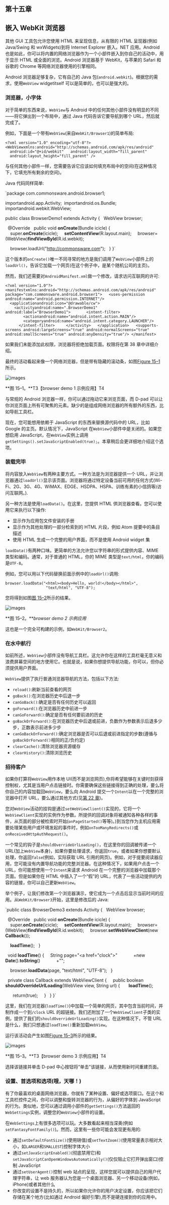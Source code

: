 ## 第十五章

## 嵌入 WebKit 浏览器

其他 GUI 工具包允许您使用 HTML 来呈现信息，从有限的 HTML 呈现器(例如 Java/Swing 和 wxWidgets)到将 Internet Explorer 嵌入。NET 应用。Android 也是如此，你可以将内置的网络浏览器作为一个小部件嵌入到你自己的活动中，用于显示 HTML 或全面的浏览。Android 浏览器基于 WebKit，与苹果的 Safari 和谷歌的 Chrome 等网络浏览器使用的引擎相同。

Android 浏览器足够复杂，它有自己的 Java 包(`android.webkit`)。根据您的需求，使用`WebView` widgetitself 可以是简单的，也可以是强大的。

### 浏览器，小字体

对于简单的东西来说，`WebView`与 Android 中的任何其他小部件没有明显的不同——将它弹出到一个布局中，通过 Java 代码告诉它要导航到哪个 URL，然后就完成了。

例如，下面是一个带有`WebView`(来自`WebKit/Browser1`)的简单布局:

`<?xml version="1.0" encoding="utf-8"?>
<WebViewxmlns:android="http://schemas.android.com/apk/res/android"
  android:id="@+id/webkit"
  android:layout_width="fill_parent"
  android:layout_height="fill_parent"
/>`

与任何其他小部件一样，您需要告诉它应该如何填充布局中的空间(在这种情况下，它填充所有剩余的空间)。

Java 代码同样简单:

`package com.commonsware.android.browser1;

importandroid.app.Activity;` `importandroid.os.Bundle;
importandroid.webkit.WebView;

public class BrowserDemo1 extends Activity {
  WebView browser;

  @Override
  public void **onCreate**(Bundle icicle) {
    super.**onCreate**(icicle);
    **setContentView**(R.layout.main);
    browser=(WebView)**findViewById**(R.id.webkit);

    browser.loadUrl("http://commonsware.com");
  }
}`

这个版本的`onCreate()`唯一不同寻常的地方是我们调用了`WebView`小部件上的`loadUrl()`，告诉它加载一个网页(在这个例子中，是某个随机公司的主页)。

然而，我们还需要对`AndroidManifest.xml`做一个修改，请求访问互联网的许可:

`<?xml version="1.0"?>
<manifestxmlns:android="http://schemas.android.com/apk/res/android"
package="com.commonsware.android.browser1">
  <uses-permission android:name="android.permission.INTERNET"/>
  <applicationandroid:icon="@drawable/cw">
    <activityandroid:name=".BrowserDemo1" android:label="BrowserDemo1">
      <intent-filter>
        <actionandroid:name="android.intent.action.MAIN"/>
        <categoryandroid:name="android.intent.category.LAUNCHER"/>
      </intent-filter>
    </activity>
  </application>
  <supports-screens android:largeScreens="true"
android:normalScreens="true" android:smallScreens="true" android:anyDensity="true"/>
</manifest>`

如果我们未能添加此权限，浏览器将拒绝加载页面。权限将在第 38 章中详细介绍。

最终的活动看起来像一个网络浏览器，但是带有隐藏的滚动条，如图[Figure 15–1](#fig_15_1)所示。

![images](img/1501.jpg)

**图 15–1。**T3【browser demo 1 示例应用】T4

与常规的 Android 浏览器一样，你可以通过拖动它来浏览页面，而 D-pad 可以让你浏览页面上所有可聚焦的元素。缺少的是组成网络浏览器的所有额外的东西，比如导航工具栏。

现在，您可能想用依赖于 JavaScript 的东西来替换源代码中的 URL，比如 Google 的主页。默认情况下，JavaScript 在`WebView`小部件中是关闭的。如果您想启用 JavaScript，在`WebView`实例上调用`getSettings().setJavaScriptEnabled(true);`。本章稍后会更详细地介绍这个选项。

### 装载完毕

将内容放入`WebView`有两种主要方式。一种方法是为浏览器提供一个 URL，并让浏览器通过`loadUrl()`显示该页面。浏览器将通过特定设备当前可用的任何方式(Wi-Fi、2G、3G、4G、WiMAX、EDGE、HSDPA、HSPA、训练有素的小信鸽等)访问互联网。).

另一种方法是使用`loadData()`。在这里，您提供 HTML 供浏览器查看。您可以使用它来执行以下操作:

*   显示作为应用包文件安装的手册
*   显示作为其他处理的一部分检索到的 HTML 片段，例如 Atom 提要中的条目描述
*   使用 HTML 生成一个完整的用户界面，而不是使用 Android widget 集

`loadData()`有两种口味。更简单的方法允许您以字符串的形式提供内容、MIME 类型和编码。通常，对于普通的 HTML，你的 MIME 类型是`text/html`，你的编码是`UTF-8`。

例如，您可以用以下代码替换前面示例中的`loadUrl()`调用:

`browser.loadData("<html><body>Hello, world!</body></html>",
                  "text/html", "UTF-8");`

您将得到如图[图 15–2](#fig_15_2)所示的结果。

![images](img/1502.jpg)

**图 15–2。***browser demo 2 示例应用*

这也是一个完全可构建的示例，如`WebKit/Browser2`。

### 在水中航行

如前所述，`WebView`小部件没有导航工具栏。这允许你在这样的工具栏毫无意义和浪费屏幕空间的地方使用它。也就是说，如果你想提供导航功能，你可以，但你必须提供用户界面。

`WebView`提供了执行普通浏览器导航的方法，包括以下方法:

*   `reload()`:刷新当前查看的网页
*   `goBack()`:在浏览器历史中后退一步
*   `canGoBack()`:确定是否有任何历史可以返回
*   `goForward()`:在浏览器历史中前进一步
*   `canGoForward()`:确定是否有任何要前进的历史
*   `goBackOrForward()`:在浏览器历史中后退或前进，负数作为参数表示后退多少步，正数表示前进多少步
*   `canGoBackOrForward()`:确定浏览器是否可以后退或前进指定的步数(遵循与`goBackOrForward()`相同的正/负约定)
*   `clearCache()`:清除浏览器资源缓存
*   `clearHistory()`:清除浏览历史

### 招待客户

如果你打算将`WebView`用作本地 UI(而不是浏览网页),你将希望能够在关键时刻获得控制权，尤其是当用户点击链接时。你需要确保这些链接得到正确的处理，要么将你自己的内容加载回`WebView`，要么向 Android 提交一个`Intent`以在一个完整的浏览器中打开 URL，要么通过其他方式(见[第 22 章](22.html#ch22))。

您对`WebView`活动的挂钩是通过`setWebViewClient()`实现的，它将一个`WebViewClient`实现的实例作为参数。所提供的回调对象将被通知各种各样的事件，从页面的部分被检索时开始(`onPageStarted()`等等)。)到当您作为主机应用需要处理某些用户或环境发起的事件时，例如`onTooManyRedirects()`或`onReceivedHttpAuthRequest()`。

一个常见的钩子是`shouldOverrideUrlLoading()`，在这里你的回调被传递一个 URL(加上`WebView`本身)，如果你要处理请求，你返回`true`，或者如果你想要默认处理，你返回`false`(例如，实际获取 URL 引用的网页)。例如，对于提要阅读器应用，您可能没有内置导航功能的完整浏览器。在这种情况下，如果用户点击一个 URL，你可能想使用一个`Intent`来请求 Android 在一个完整的浏览器中加载那个页面。但是如果你在 HTML 中插入了一个“假”的 URL，代表了一些活动提供的内容的链接，你可以自己更新`WebView`。

举个例子，让我们修改第一个浏览器演示，使它成为一个点击后显示当前时间的应用。从`WebKit/Browser3`开始，这里是修改后的 Java:

`public class BrowserDemo3 extends Activity {
  WebView browser;

  @Override
  public void **onCreate**(Bundle icicle) {
    super.**onCreate**(icicle);
    **setContentView**(R.layout.main);
    browser=(WebView)**findViewById**(R.id.webkit);
    browser.**setWebViewClient**(new **Callback**());

    **loadTime**();
  }

  void **loadTime**() {
    String page="<html><body><a href=\"clock\">"
            +new **Date**().**toString**()
            +"</a></body></html>";

    browser.**loadData**(page, "text/html", "UTF-8");
  }

  private class Callback extends WebViewClient {
    public boolean **shouldOverrideUrlLoading**(WebView view, String url) {
      **loadTime**();

      return(true);
    }
  }
}`

这里，我们在浏览器(`loadTime()`)中加载一个简单的网页，其中包含当前时间，并制作成一个到`/clock` URL 的超链接。我们还附加了一个`WebViewClient`子类的实例，提供了我们的`shouldOverrideUrlLoading()`实现。在这种情况下，不管 URL 是什么，我们只想通过`loadTime()`重新加载`WebView`。

运行该活动会产生如图[Figure 15–3](#fig_15_3)所示的结果。

![images](img/1503.jpg)

**图 15–3。**T3【browser demo 3 示例应用】T4

选择该链接并单击 D-pad 中心按钮将“单击”该链接，从而使用新时间重建页面。

### 设置、首选项和选项(哦，天哪！)

有了你最喜欢的桌面网络浏览器，你就有了某种设置、偏好或选项窗口。在这个和工具栏控件之间，你可以调整和旋转浏览器的行为，从偏好的字体到 JavaScript 的行为。类似地，您可以通过调用小部件的`getSettings()`方法返回的`WebSettings`实例，调整您的`WebView`小部件的设置。

在`WebSettings`上有很多选项可以玩。大多数看起来相当深奥(例如`setFantasyFontFamily()`)。然而，这里有一些你可能会发现更有用的:

*   通过`setDefaultFontSize()`(使用磅值)或`setTextZoom()`(使用常量表示相对大小，如`LARGER`和`SMALLEST`)控制字体大小
*   通过`setJavaScriptEnabled()`(彻底禁用它)和`setJavaScriptCanOpenWindowsAutomatically()`(仅仅阻止它打开弹出窗口)控制 JavaScript
*   通过`setUserAgent()`控制 web 站点的呈现，这样您就可以提供自己的用户代理字符串，让 web 服务器认为您是一个桌面浏览器、另一个移动设备(例如，iPhone)或者其他什么
*   你改变的设置不是持久的，所以如果你允许你的用户决定设置，你应该把它们存储在某个地方(比如通过 Android 偏好引擎),而不是硬连接到你的应用中。